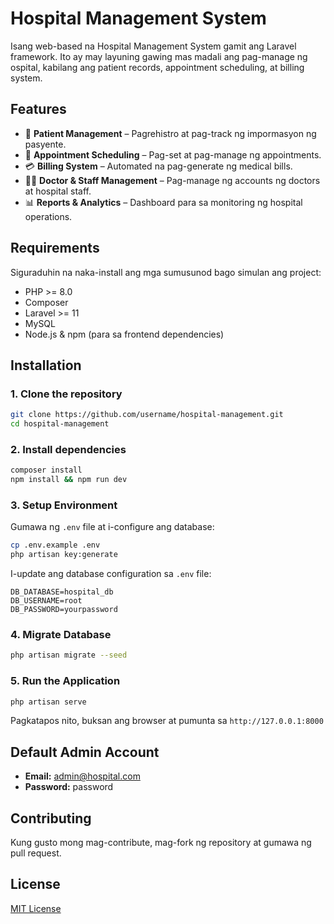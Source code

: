 # Hospital Management System

Isang web-based na Hospital Management System gamit ang Laravel framework. Ito ay may layuning gawing mas madali ang pag-manage ng ospital, kabilang ang patient records, appointment scheduling, at billing system.

## Features
- 🏥 **Patient Management** – Pagrehistro at pag-track ng impormasyon ng pasyente.
- 📅 **Appointment Scheduling** – Pag-set at pag-manage ng appointments.
- 💳 **Billing System** – Automated na pag-generate ng medical bills.
- 👩‍⚕️ **Doctor & Staff Management** – Pag-manage ng accounts ng doctors at hospital staff.
- 📊 **Reports & Analytics** – Dashboard para sa monitoring ng hospital operations.

## Requirements
Siguraduhin na naka-install ang mga sumusunod bago simulan ang project:

- PHP >= 8.0
- Composer
- Laravel >= 11
- MySQL
- Node.js & npm (para sa frontend dependencies)

## Installation

### 1. Clone the repository
```bash
git clone https://github.com/username/hospital-management.git
cd hospital-management
```

### 2. Install dependencies
```bash
composer install
npm install && npm run dev
```

### 3. Setup Environment
Gumawa ng `.env` file at i-configure ang database:
```bash
cp .env.example .env
php artisan key:generate
```
I-update ang database configuration sa `.env` file:
```env
DB_DATABASE=hospital_db
DB_USERNAME=root
DB_PASSWORD=yourpassword
```

### 4. Migrate Database
```bash
php artisan migrate --seed
```

### 5. Run the Application
```bash
php artisan serve
```
Pagkatapos nito, buksan ang browser at pumunta sa `http://127.0.0.1:8000`

## Default Admin Account
- **Email:** admin@hospital.com
- **Password:** password

## Contributing
Kung gusto mong mag-contribute, mag-fork ng repository at gumawa ng pull request.

## License
[MIT License](LICENSE)
